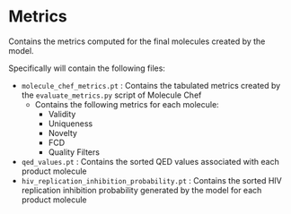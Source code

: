 # Metrics

Contains the metrics computed for the final molecules created by the model.

Specifically will contain the following files:
- `molecule_chef_metrics.pt` : Contains the tabulated metrics created by the `evaluate_metrics.py` script of Molecule Chef
    - Contains the following metrics for each molecule:
        - Validity
        - Uniqueness
        - Novelty 
        - FCD 
        - Quality Filters
- `qed_values.pt` : Contains the sorted QED values associated with each product molecule
- `hiv_replication_inhibition_probability.pt` : Contains the sorted HIV replication inhibition probability generated by the model for each product molecule

